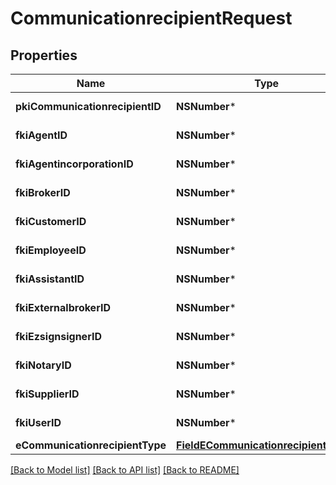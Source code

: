 # CommunicationrecipientRequest

## Properties
Name | Type | Description | Notes
------------ | ------------- | ------------- | -------------
**pkiCommunicationrecipientID** | **NSNumber*** | The unique ID of the Communicationrecipient. | [optional] 
**fkiAgentID** | **NSNumber*** | The unique ID of the Agent. | [optional] 
**fkiAgentincorporationID** | **NSNumber*** | The unique ID of the Agentincorporation. | [optional] 
**fkiBrokerID** | **NSNumber*** | The unique ID of the Broker. | [optional] 
**fkiCustomerID** | **NSNumber*** | The unique ID of the Customer. | [optional] 
**fkiEmployeeID** | **NSNumber*** | The unique ID of the Employee. | [optional] 
**fkiAssistantID** | **NSNumber*** | The unique ID of the Assistant. | [optional] 
**fkiExternalbrokerID** | **NSNumber*** | The unique ID of the Externalbroker. | [optional] 
**fkiEzsignsignerID** | **NSNumber*** | The unique ID of the Ezsignsigner | [optional] 
**fkiNotaryID** | **NSNumber*** | The unique ID of the Notary. | [optional] 
**fkiSupplierID** | **NSNumber*** | The unique ID of the Supplier. | [optional] 
**fkiUserID** | **NSNumber*** | The unique ID of the User | [optional] 
**eCommunicationrecipientType** | [**FieldECommunicationrecipientType***](FieldECommunicationrecipientType.md) |  | [optional] 

[[Back to Model list]](../README.md#documentation-for-models) [[Back to API list]](../README.md#documentation-for-api-endpoints) [[Back to README]](../README.md)


